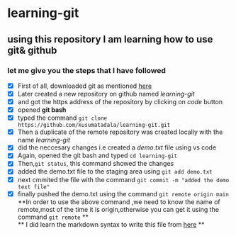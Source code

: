 # learning-git
## using this repository I am learning how to use git& github

### let me give you the steps that I have followed

- [x] First of all, downloaded git as mentioned [here](https://nerdschalk.com/how-to-install-and-use-git-on-windows-11/)  
- [x] Later created a new repository on github named *learning-git*  
- [x] and got the https address of the repository by clicking on *code* button 
- [x] opened **git bash**   
- [x] typed the command  ```git clone https://github.com/kusumatadala/learning-git.git```  
- [x] Then a duplicate of the remote repository was created locally with the name *learning-git*  
- [x] did the neccesary changes i.e created a *demo.txt* file using vs code  
- [x] Again, opened the git bash and typed ```cd learning-git```  
- [x] Then,```git status```, this command showed the changes   
- [x] added the demo.txt file to the staging area using ```git add demo.txt```  
- [x] next cmmited the file with the command ```git commit -m "added the demo text file"```   
- [x] finally pushed the demo.txt using the command ```git remote origin main```   
\*\*In order to use the above command ,we need to know the name of remote,most of the time it is origin,otherwise you can get it using the command ```git remote``` \*\*  
\*\* I did learn the markdown syntax to write this file from [here](https://docs.microsoft.com/en-us/azure/devops/project/wiki/markdown-guidance?view=azure-devops) \*\*
